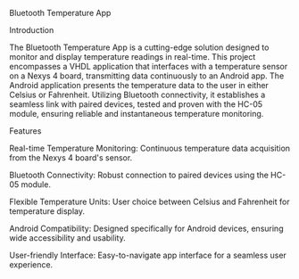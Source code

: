Bluetooth Temperature App


Introduction

The Bluetooth Temperature App is a cutting-edge solution designed to monitor and display temperature readings in real-time. This project encompasses a VHDL application that interfaces with a temperature sensor on a Nexys 4 board, transmitting data continuously to an Android app. The Android application presents the temperature data to the user in either Celsius or Fahrenheit. Utilizing Bluetooth connectivity, it establishes a seamless link with paired devices, tested and proven with the HC-05 module, ensuring reliable and instantaneous temperature monitoring.

Features

Real-time Temperature Monitoring: Continuous temperature data acquisition from the Nexys 4 board's sensor.

Bluetooth Connectivity: Robust connection to paired devices using the HC-05 module.

Flexible Temperature Units: User choice between Celsius and Fahrenheit for temperature display.

Android Compatibility: Designed specifically for Android devices, ensuring wide accessibility and usability.

User-friendly Interface: Easy-to-navigate app interface for a seamless user experience.
